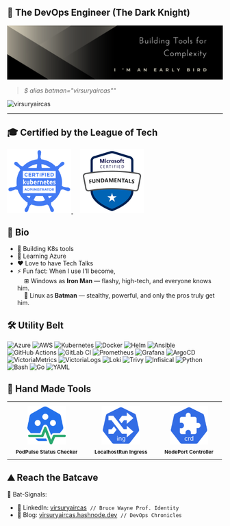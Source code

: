 ## 🦇 The DevOps Engineer (The Dark Knight)

![GitHub Profile Cover](https://github.com/virsuryaircas/virsuryaircas/blob/main/vsi-gh-profile-cover.png?raw=true)

> *$ alias batman="virsuryaircas""*
<p align="left">
  <img src="https://komarev.com/ghpvc/?username=virsuryaircas&label=Profile%20views&color=0e75b6&style=flat" alt="virsuryaircas" />
</p>

---
## 🎓 Certified by the League of Tech

<div align="left">
  <a href="https://www.credly.com/badges/3f06b8f0-e8b5-4013-8b68-ccd7c6e3a584/public_url" target="_blank">
    <img src="https://github.com/virsuryaircas/virsuryaircas/blob/main/assets/cka-certified-kubernetes-administrator.svg" alt="CKA Badge" height="150px" width="150px" />
  </a>
  &nbsp;&nbsp;&nbsp;
  <a href="https://learn.microsoft.com/api/credentials/share/en-us/VirSuryaIrcas-6662/8B604FF9C2A243F7?sharingId=48B206B208A8E6A3" target="_blank">
    <img src="https://github.com/virsuryaircas/virsuryaircas/blob/main/assets/microsoft-certified-fundamentals-badge.svg" alt="Azure Badge" height="150px" width="150px" />
  </a>
</div>

## 🚀 Bio

- 🔭 Building K8s tools
- 🌱 Learning Azure
- ❤️ Love to have Tech Talks
- ⚡ Fun fact: When I use I'll become,<br>
&nbsp;&nbsp;&nbsp;&nbsp;⊞ Windows as **Iron Man** — flashy, high-tech, and everyone knows him.  
&nbsp;&nbsp;&nbsp;&nbsp;🐧 Linux as **Batman** — stealthy, powerful, and only the pros truly get him.

## 🛠️ Utility Belt

![Azure](https://img.shields.io/badge/Microsoft%20Azure-0078D4?style=for-the-badge&logo=microsoft-azure&logoColor=white)
![AWS](https://img.shields.io/badge/Amazon%20AWS-232F3E?style=for-the-badge&logo=amazon-aws&logoColor=white)
![Kubernetes](https://img.shields.io/badge/Kubernetes-326CE5?style=for-the-badge&logo=kubernetes&logoColor=white)
![Docker](https://img.shields.io/badge/Docker-2496ED?style=for-the-badge&logo=docker&logoColor=white)
![Helm](https://img.shields.io/badge/Helm-0F1689?style=for-the-badge&logo=helm&logoColor=white)
![Ansible](https://img.shields.io/badge/Ansible-EE0000?style=for-the-badge&logo=ansible&logoColor=white)
![GitHub Actions](https://img.shields.io/badge/GitHub%20Actions-2088FF?style=for-the-badge&logo=github-actions&logoColor=white)
![GitLab CI](https://img.shields.io/badge/GitLab%20CI-FC6D26?style=for-the-badge&logo=gitlab&logoColor=white)
![Prometheus](https://img.shields.io/badge/Prometheus-E6522C?style=for-the-badge&logo=prometheus&logoColor=white)
![Grafana](https://img.shields.io/badge/Grafana-F46800?style=for-the-badge&logo=grafana&logoColor=white)
![ArgoCD](https://img.shields.io/badge/ArgoCD-F17334?style=for-the-badge&logo=argo&logoColor=white)
![VictoriaMetrics](https://img.shields.io/badge/VictoriaMetrics-007ACC?style=for-the-badge&logo=datadog&logoColor=white)
![VictoriaLogs](https://img.shields.io/badge/VictoriaLogs-0091EA?style=for-the-badge&logo=logstash&logoColor=white)
![Loki](https://img.shields.io/badge/Loki-0E0E52?style=for-the-badge&logo=grafana-loki&logoColor=white)
![Trivy](https://img.shields.io/badge/Trivy-0F7DCE?style=for-the-badge&logo=aqua&logoColor=white)
![Infisical](https://img.shields.io/badge/Infisical-2B90D9?style=for-the-badge&logo=unlock&logoColor=white)
![Python](https://img.shields.io/badge/Python-3776AB?style=for-the-badge&logo=python&logoColor=white)
![Bash](https://img.shields.io/badge/Bash-4EAA25?style=for-the-badge&logo=gnu-bash&logoColor=white)
![Go](https://img.shields.io/badge/Go-00ADD8?style=for-the-badge&logo=go&logoColor=white)
![YAML](https://img.shields.io/badge/YAML-CB171E?style=for-the-badge&logo=yaml&logoColor=white)


## 👋 Hand Made Tools

<table>
  <tr>
    <td align="center" style="padding: 10px 20px;">
      <a href="https://github.com/virsuryaircas/podpulse" target="_blank">
        <img src="https://github.com/virsuryaircas/virsuryaircas/blob/main/assets/podpulse.png?raw=true" width="90" alt="PodPulse">
      </a><br>
      <sub><strong>PodPulse Status Checker</strong></sub>
    </td>
    <td align="center" style="padding: 10px 20px;">
      <a href="https://github.com/virsuryaircas/localhostrun-ingress" target="_blank">
        <img src="https://github.com/virsuryaircas/virsuryaircas/blob/main/assets/ing.png?raw=true" width="90" alt="LocalhostRun Ingress">
      </a><br>
      <sub><strong>LocalhostRun Ingress</strong></sub>
    </td>
    <td align="center" style="padding: 10px 20px;">
      <a href="https://github.com/virsuryaircas/nodeport-controller" target="_blank">
        <img src="https://github.com/virsuryaircas/virsuryaircas/blob/main/assets/crd.png?raw=true" width="90" alt="NodePort Controller">
      </a><br>
      <sub><strong>NodePort Controller</strong></sub>
    </td> 
  </tr>
</table>

## ⛰️ Reach the Batcave

🔦 Bat-Signals:

- 🔗 LinkedIn: [virsuryaircas](https://www.linkedin.com/in/virsuryaircas/) &nbsp;`// Bruce Wayne Prof. Identity`
- 📝 Blog: [virsuryaircas.hashnode.dev](https://virsuryaircas.hashnode.dev/) &nbsp;`// DevOps Chronicles`

